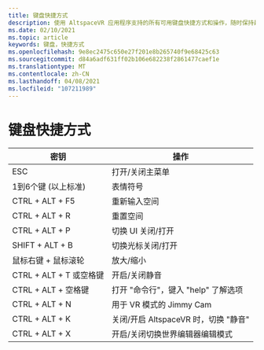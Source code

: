 ```yaml
---
title: 键盘快捷方式
description: 使用 AltspaceVR 应用程序支持的所有可用键盘快捷方式和操作，随时保持最新状态。
ms.date: 02/10/2021
ms.topic: article
keywords: 键盘，快捷方式
ms.openlocfilehash: 9e8ec2475c650e27f201e8b265740f9e68425c63
ms.sourcegitcommit: d84a6adf631ff02b106e682238f2861477caef1e
ms.translationtype: MT
ms.contentlocale: zh-CN
ms.lasthandoff: 04/08/2021
ms.locfileid: "107211989"
---
```

# <a name="keyboard-shortcuts"></a>键盘快捷方式

| 密钥 | 操作 |
|---|---|
| ESC | 打开/关闭主菜单 |
| 1到6个键 (以上标准)  | 表情符号 |
| CTRL + ALT + F5 | 重新输入空间 |
| CTRL + ALT + R | 重置空间 |
| CTRL + ALT + P | 切换 UI 关闭/打开 |
| SHIFT + ALT + B | 切换光标关闭/打开 |
| 鼠标右键 + 鼠标滚轮 | 放大/缩小 |
| CTRL + ALT + T 或空格键 | 开启/关闭静音 |
| CTRL + ALT + 空格键 | 打开 "命令行"，键入 "help" 了解选项 |
| CTRL + ALT + N | 用于 VR 模式的 Jimmy Cam |
| CTRL + ALT + K | 关闭/开启 AltspaceVR 时，切换 "静音" |
| CTRL + ALT + X | 开启/关闭切换世界编辑器编辑模式 |